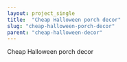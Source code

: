 ```yaml
---
layout: project_single
title:  "Cheap Halloween porch decor"
slug: "cheap-halloween-porch-decor"
parent: "cheap-halloween-decor"
---
```

Cheap Halloween porch decor